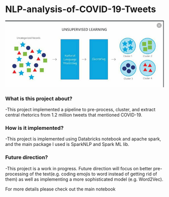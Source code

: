 # NLP-analysis-of-COVID-19-Tweets

![Alt text](Images/project_pipeline_illustration.png?raw=true "Text Clustering")

### What is this project about?
-This project implemented a pipeline to pre-process, cluster, and extract central rhetorics from  1.2 million tweets that mentioned COVID-19.

### How is it implemented?
-This project is implemented using Databricks notebook and apache spark, and the main package I used is SparkNLP and Spark ML lib.

### Future direction?
-This project is a work in progress. Future direction will focus on better pre-processing of the text(e.g. coding emojis to word instead of getting rid of them) as well as implementing a more sophisticated model (e.g. Word2Vec).

For more details please check out the main notebook

